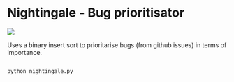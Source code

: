 # Nightingale - Bug prioritisator

![](https://i1.wp.com/komotoz.ru/photo/zhivotnye/images/solovey/solovey_10.jpg)

Uses a binary insert sort to prioritarise bugs (from github issues) in terms of importance.



```sh

python nightingale.py


```